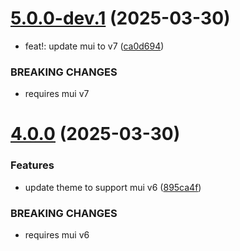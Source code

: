 # [5.0.0-dev.1](https://github.com/InformaticsMatters/squonk-react-mui-theme/compare/4.0.0...5.0.0-dev.1) (2025-03-30)


* feat!: update mui to v7 ([ca0d694](https://github.com/InformaticsMatters/squonk-react-mui-theme/commit/ca0d694e38e8364c82d068e76a37acea3a9386f7))


### BREAKING CHANGES

* requires mui v7

# [4.0.0](https://github.com/InformaticsMatters/squonk-react-mui-theme/compare/3.0.1...4.0.0) (2025-03-30)


### Features

* update theme to support mui v6 ([895ca4f](https://github.com/InformaticsMatters/squonk-react-mui-theme/commit/895ca4f448862867e7bb54c34dde0ad46f374d93))


### BREAKING CHANGES

* requires mui v6
